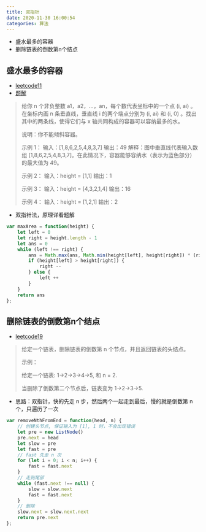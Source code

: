 ```yaml
---
title: 双指针
date: 2020-11-30 16:00:54
categories: 算法
---
```


* 盛水最多的容器
* 删除链表的倒数第n个结点

## 盛水最多的容器

* [leetcode11](https://leetcode-cn.com/problems/container-with-most-water/)
* [题解](https://leetcode-cn.com/problems/container-with-most-water/solution/sheng-zui-duo-shui-de-rong-qi-by-leetcode-solution/)

> 给你 n 个非负整数 a1，a2，...，an，每个数代表坐标中的一个点 (i, ai) 。在坐标内画 n 条垂直线，垂直线 i 的两个端点分别为 (i, ai) 和 (i, 0) 。找出其中的两条线，使得它们与 x 轴共同构成的容器可以容纳最多的水。
>
> 说明：你不能倾斜容器。
>
> 示例 1：
> 输入：[1,8,6,2,5,4,8,3,7]
> 输出：49 
> 解释：图中垂直线代表输入数组 [1,8,6,2,5,4,8,3,7]。在此情况下，容器能够容纳水（表示为蓝色部分）的最大值为 49。
>
> 示例 2：
> 输入：height = [1,1]
> 输出：1
>
> 示例 3：
> 输入：height = [4,3,2,1,4]
> 输出：16
>
> 示例 4：
> 输入：height = [1,2,1]
> 输出：2

* 双指针法，原理详看题解

```js
var maxArea = function(height) {
    let left = 0
    let right = height.length - 1
    let ans = 0
    while (left !== right) {
        ans = Math.max(ans, Math.min(height[left], height[right]) * (right - left))
        if (height[left] > height[right]) {
            right --
        } else {
            left ++
        }
    }
    return ans
};
```

## 删除链表的倒数第n个结点

* [leetcode19](https://leetcode-cn.com/problems/remove-nth-node-from-end-of-list/)

> 给定一个链表，删除链表的倒数第 n 个节点，并且返回链表的头结点。
>
> 示例：
>
> 给定一个链表: 1->2->3->4->5, 和 n = 2.
>
> 当删除了倒数第二个节点后，链表变为 1->2->3->5.

* 思路：双指针，快的先走 n 步，然后两个一起走到最后，慢的就是倒数第 n 个，只遍历了一次

```js
var removeNthFromEnd = function(head, n) {
    // 创建头节点, 保证输入为 [1], 1 时，不会出现错误
    let pre = new ListNode()
    pre.next = head
    let slow = pre
    let fast = pre
    // fast 先走 n 次
    for (let i = 0; i < n; i++) {
        fast = fast.next
    }
    // 走到尾部
    while (fast.next !== null) {
        slow = slow.next
        fast = fast.next
    }
    // 删除
    slow.next = slow.next.next
    return pre.next
};
```




